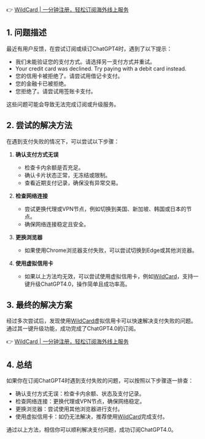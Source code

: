 👉 [WildCard | 一分钟注册，轻松订阅海外线上服务](https://bit.ly/bewildcard)

## 1. 问题描述

最近有用户反馈，在尝试订阅或续订ChatGPT4时，遇到了以下提示：

- 我们未能验证您的支付方式。请选择另一支付方式并重试。
- Your credit card was declined. Try paying with a debit card instead.
- 您的信用卡被拒绝了。请尝试用借记卡支付。
- 您的金融卡已被拒绝。
- 您拒绝了。请尝试用签账卡支付。

这些问题可能会导致无法完成订阅或升级服务。

## 2. 尝试的解决方法

在遇到支付失败的情况下，可以尝试以下步骤：

1. **确认支付方式无误**  
   - 检查卡内余额是否充足。
   - 确认卡片状态正常，无冻结或限制。
   - 查看近期支付记录，确保没有异常交易。

2. **检查网络连接**  
   - 尝试更换代理或VPN节点，例如切换到美国、新加坡、韩国或日本的节点。
   - 确保网络连接稳定且安全。

3. **更换浏览器**  
   - 如果使用Chrome浏览器支付失败，可以尝试切换到Edge或其他浏览器。

4. **使用虚拟信用卡**  
   - 如果以上方法均无效，可以尝试使用虚拟信用卡，例如[WildCard](https://bit.ly/bewildcard)，支持一键升级ChatGPT4.0，操作简单且成功率高。

## 3. 最终的解决方案

经过多次尝试后，发现使用[WildCard](https://bit.ly/bewildcard)虚拟信用卡可以快速解决支付失败的问题。通过其一键升级功能，成功完成了ChatGPT4.0的订阅。

👉 [WildCard | 一分钟注册，轻松订阅海外线上服务](https://bit.ly/bewildcard)

## 4. 总结

如果你在订阅ChatGPT4时遇到支付失败的问题，可以按照以下步骤逐一排查：

- 确认支付方式无误：检查卡内余额、状态及支付记录。
- 检查网络连接：更换代理或VPN节点，确保网络稳定。
- 更换浏览器：尝试使用其他浏览器进行支付。
- 使用虚拟信用卡：如仍无法解决，推荐使用[WildCard](https://bit.ly/bewildcard)完成支付。

通过以上方法，相信你可以顺利解决支付问题，成功订阅ChatGPT4.0。